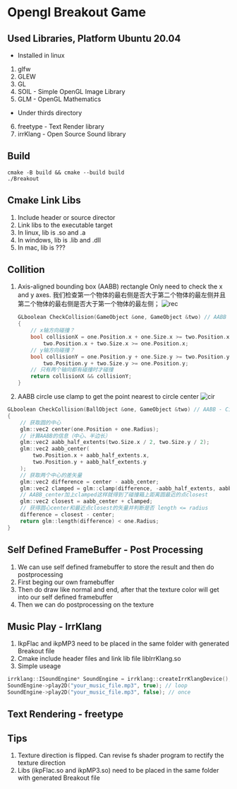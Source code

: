 # Opengl Breakout Game

## Used Libraries, Platform Ubuntu 20.04
* Installed in linux
1. glfw
2. GLEW
3. GL
4. SOIL - Simple OpenGL Image Library
5. GLM - OpenGL Mathematics
* Under thirds directory
6. freetype - Text Render library
7. irrKlang - Open Source Sound library

## Build
```
cmake -B build && cmake --build build
./Breakout 
```

## Cmake Link Libs
1. Include header or source director
2. Link libs to the executable target
3. In linux, lib is .so and .a
4. In windows, lib is .lib and .dll
5. In mac, lib is ???

## Collition

1. Axis-aligned bounding box (AABB) rectangle
    Only need to check the x and y axes. 我们检查第一个物体的最右侧是否大于第二个物体的最左侧并且第二个物体的最右侧是否大于第一个物体的最左侧；
    ![rec](https://learnopengl-cn.github.io/img/06/Breakout/05/02/collisions_overlap.png)
    ```c++
    GLboolean CheckCollision(GameObject &one, GameObject &two) // AABB - AABB collision
    {
        // x轴方向碰撞？
        bool collisionX = one.Position.x + one.Size.x >= two.Position.x &&
            two.Position.x + two.Size.x >= one.Position.x;
        // y轴方向碰撞？
        bool collisionY = one.Position.y + one.Size.y >= two.Position.y &&
            two.Position.y + two.Size.y >= one.Position.y;
        // 只有两个轴向都有碰撞时才碰撞
        return collisionX && collisionY;
    }  
    ```
2. AABB circle
    use clamp to get the point nearest to circle center
    ![cir](https://learnopengl-cn.github.io/img/06/Breakout/05/02/collisions_aabb_circle.png)
```c++
GLboolean CheckCollision(BallObject &one, GameObject &two) // AABB - Circle collision
{
    // 获取圆的中心 
    glm::vec2 center(one.Position + one.Radius);
    // 计算AABB的信息（中心、半边长）
    glm::vec2 aabb_half_extents(two.Size.x / 2, two.Size.y / 2);
    glm::vec2 aabb_center(
        two.Position.x + aabb_half_extents.x, 
        two.Position.y + aabb_half_extents.y
    );
    // 获取两个中心的差矢量
    glm::vec2 difference = center - aabb_center;
    glm::vec2 clamped = glm::clamp(difference, -aabb_half_extents, aabb_half_extents);
    // AABB_center加上clamped这样就得到了碰撞箱上距离圆最近的点closest
    glm::vec2 closest = aabb_center + clamped;
    // 获得圆心center和最近点closest的矢量并判断是否 length <= radius
    difference = closest - center;
    return glm::length(difference) < one.Radius;
}      
```

## Self Defined FrameBuffer - Post Processing
1. We can use self defined framebuffer to store the result and then do postprocessing
2. First beging our own framebuffer
3. Then do draw like normal and end, after that the texture color will get into our self defined framebuffer
4. Then we can do postprocessing on the texture


## Music Play - IrrKlang
1. IkpFlac and ikpMP3 need to be placed in the same folder with generated Breakout file
2. Cmake include header files and link lib file libIrrKlang.so
3. Simple useage
```c++
irrklang::ISoundEngine* SoundEngine = irrklang::createIrrKlangDevice();
SoundEngine->play2D("your_music_file.mp3", true); // loop
SoundEngine->play2D("your_music_file.mp3", false); // once
```

## Text Rendering - freetype


## Tips
1. Texture direction is flipped. Can revise fs shader program to rectify the texture direction
2. Libs (ikpFlac.so and ikpMP3.so) need to be placed in the same folder with generated Breakout file